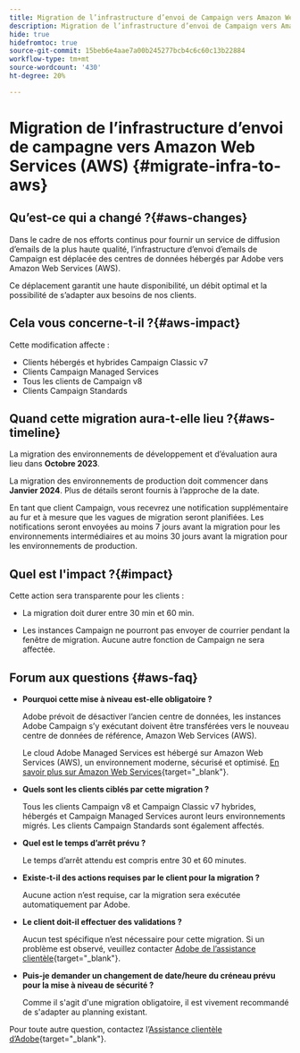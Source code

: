 ```yaml
---
title: Migration de l’infrastructure d’envoi de Campaign vers Amazon Web Services (AWS)
description: Migration de l’infrastructure d’envoi de Campaign vers Amazon Web Services (AWS)
hide: true
hidefromtoc: true
source-git-commit: 15beb6e4aae7a00b245277bcb4c6c60c13b22884
workflow-type: tm+mt
source-wordcount: '430'
ht-degree: 20%

---
```



# Migration de l’infrastructure d’envoi de campagne vers Amazon Web Services (AWS) {#migrate-infra-to-aws}

## Qu’est-ce qui a changé ?{#aws-changes}

Dans le cadre de nos efforts continus pour fournir un service de diffusion d’emails de la plus haute qualité, l’infrastructure d’envoi d’emails de Campaign est déplacée des centres de données hébergés par Adobe vers Amazon Web Services (AWS).

Ce déplacement garantit une haute disponibilité, un débit optimal et la possibilité de s’adapter aux besoins de nos clients.

## Cela vous concerne-t-il ?{#aws-impact}

Cette modification affecte :

* Clients hébergés et hybrides Campaign Classic v7
* Clients Campaign Managed Services
* Tous les clients de Campaign v8
* Clients Campaign Standards

## Quand cette migration aura-t-elle lieu ?{#aws-timeline}

La migration des environnements de développement et d’évaluation aura lieu dans **Octobre 2023**.

La migration des environnements de production doit commencer dans **Janvier 2024**. Plus de détails seront fournis à l’approche de la date.

En tant que client Campaign, vous recevrez une notification supplémentaire au fur et à mesure que les vagues de migration seront planifiées. Les notifications seront envoyées au moins 7 jours avant la migration pour les environnements intermédiaires et au moins 30 jours avant la migration pour les environnements de production.

## Quel est l&#39;impact ?{#impact}

Cette action sera transparente pour les clients :

* La migration doit durer entre 30 min et 60 min.

* Les instances Campaign ne pourront pas envoyer de courrier pendant la fenêtre de migration. Aucune autre fonction de Campaign ne sera affectée.


## Forum aux questions {#aws-faq}

* **Pourquoi cette mise à niveau est-elle obligatoire ?**

  Adobe prévoit de désactiver l’ancien centre de données, les instances Adobe Campaign s’y exécutant doivent être transférées vers le nouveau centre de données de référence, Amazon Web Services (AWS).

  Le cloud Adobe Managed Services est hébergé sur Amazon Web Services (AWS), un environnement moderne, sécurisé et optimisé. [En savoir plus sur Amazon Web Services](https://aws.amazon.com/application-hosting/benefits/){target="_blank"}.

* **Quels sont les clients ciblés par cette migration ?**

  Tous les clients Campaign v8 et Campaign Classic v7 hybrides, hébergés et Campaign Managed Services auront leurs environnements migrés. Les clients Campaign Standards sont également affectés.

* **Quel est le temps d’arrêt prévu ?**

  Le temps d’arrêt attendu est compris entre 30 et 60 minutes.

* **Existe-t-il des actions requises par le client pour la migration ?**

  Aucune action n’est requise, car la migration sera exécutée automatiquement par Adobe.

* **Le client doit-il effectuer des validations ?**

  Aucun test spécifique n’est nécessaire pour cette migration. Si un problème est observé, veuillez contacter [Adobe de l’assistance clientèle](https://experienceleague.adobe.com/?support-solution=Campaign#support){target="_blank"}.


* **Puis-je demander un changement de date/heure du créneau prévu pour la mise à niveau de sécurité ?**

  Comme il s&#39;agit d&#39;une migration obligatoire, il est vivement recommandé de s&#39;adapter au planning existant.


Pour toute autre question, contactez l’[Assistance clientèle d’Adobe](https://experienceleague.adobe.com/?support-solution=Campaign#support){target="_blank"}.
